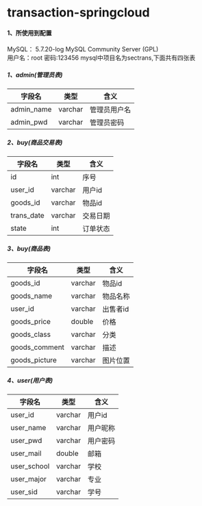 # transaction-springcloud
#### 1、所使用到配置
MySQL： 5.7.20-log MySQL Community Server (GPL)</br>
用户名：root 密码:123456
mysql中项目名为sectrans,下面共有四张表</br>
##### 1、admin(管理员表)
|字段名|类型|含义|
|--|--|--|
|admin_name|varchar|管理员用户名|
|admin_pwd|varchar|管理员密码|
##### 2、buy(商品交易表)
|字段名|类型|含义|
|--|--|--|
|id|int|序号|
|user_id|varchar|用户id|
|goods_id|varchar|物品id|
|trans_date|varchar|交易日期|
|state|int|订单状态|
##### 3、buy(商品表)
|字段名|类型|含义|
|--|--|--|
|goods_id|varchar|物品id|
|goods_name|varchar|物品名称|
|user_id|varchar|出售者id|
|goods_price|double|价格|
|goods_class|varchar|分类|
|goods_comment|varchar|描述|
|goods_picture|varchar|图片位置|
##### 4、user(用户表)
|字段名|类型|含义|
|--|--|--|
|user_id|varchar|用户id|
|user_name|varchar|用户昵称|
|user_pwd|varchar|用户密码|
|user_mail|double|邮箱|
|user_school|varchar|学校|
|user_major|varchar|专业|
|user_sid|varchar|学号|
